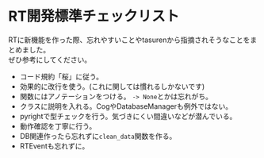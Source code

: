 # RT開発標準チェックリスト
RTに新機能を作った際、忘れやすいことやtasurenから指摘されそうなことをまとめました。  
ぜひ参考にしてください。

* コード規約「桜」に従う。
* 効果的に改行を使う。(これに関しては慣れるしかないです)
* 関数にはアノテーションをつける。 `-> None`とかは忘れがち。
* クラスに説明を入れる。CogやDatabaseManagerも例外ではない。
* pyrightで型チェックを行う。気づきにくい間違いなどが潜んでいる。
* 動作確認を丁寧に行う。
* DB関連作ったら忘れずに`clean_data`関数を作る。
* RTEventも忘れずに。
